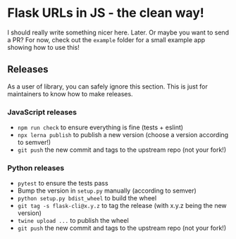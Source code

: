 # Flask URLs in JS - the clean way!

I should really write something nicer here. Later. Or maybe you want to send a PR?
For now, check out the `example` folder for a small example app showing how to use this!

## Releases

As a user of library, you can safely ignore this section. This is just for maintainers to know how to make releases.

### JavaScript releases

- `npm run check` to ensure everything is fine (tests + eslint)
- `npx lerna publish` to publish a new version (choose a version according to semver!)
- `git push` the new commit and tags to the upstream repo (not your fork!)

### Python releases

- `pytest` to ensure the tests pass
- Bump the version in `setup.py` manually (according to semver)
- `python setup.py bdist_wheel` to build the wheel
- `git tag -s flask-cli@x.y.z` to tag the release (with x.y.z being the new version)
- `twine upload ...` to publish the wheel
- `git push` the new commit and tags to the upstream repo (not your fork!)
